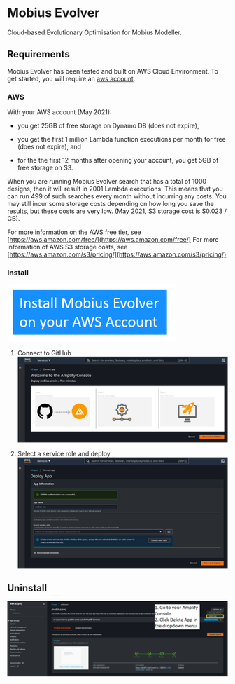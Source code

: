 # Mobius Evolver
Cloud-based Evolutionary Optimisation for Mobius Modeller.

## Requirements
Mobius Evolver has been tested and built on AWS Cloud Environment.
To get started, you will require an [aws account](https://aws.amazon.com/).

### AWS
With your AWS account (May 2021):
* you get 25GB of free storage on Dynamo DB (does not expire),

* you get the first 1 million Lambda function executions per month for free (does not expire), and

* for the the first 12 months after opening your account, you get 5GB of free storage on S3.

When you are running Mobius Evolver search that has a total of 1000 designs, then it will result in 2001 Lambda executions.  This means that you can run 499 of such searches every month without incurring any costs.  You may still incur some storage costs depending on how long you save the results, but these costs are very low. (May 2021, S3 storage cost is $0.023 / GB).

For more information on the AWS free tier, see [https://aws.amazon.com/free/](https://aws.amazon.com/free/)
For more information of AWS S3 storage costs, see [https://aws.amazon.com/s3/pricing/](https://aws.amazon.com/s3/pricing/)

### Install
[![amplifybutton](https://raw.githubusercontent.com/design-automation/mobius-evo/main/install_evolver.png)](https://console.aws.amazon.com/amplify/home#/deploy?repo=https://github.com/design-automation/mobius-evo)

1. Connect to GitHub
![Connect to GitHub](./amplify_console_01.jpg)

1. Select a service role and deploy
![Review and Deploy](./amplify_console_02.jpg)

## Uninstall
![Delete Application](./amplify_console_deleteApp.png)